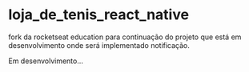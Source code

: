 # loja_de_tenis_react_native

fork da rocketseat education para continuação do projeto que está em desenvolvimento onde será implementado notificação.

Em desenvolvimento...
